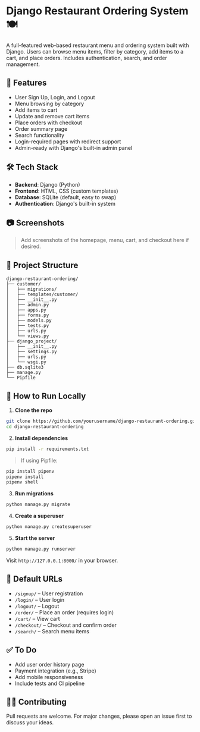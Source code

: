# Django Restaurant Ordering System 🍽️

A full-featured web-based restaurant menu and ordering system built with Django. Users can browse menu items, filter by category, add items to a cart, and place orders. Includes authentication, search, and order management.

## 🚀 Features

- User Sign Up, Login, and Logout
- Menu browsing by category
- Add items to cart
- Update and remove cart items
- Place orders with checkout
- Order summary page
- Search functionality
- Login-required pages with redirect support
- Admin-ready with Django's built-in admin panel

## 🛠️ Tech Stack

- **Backend**: Django (Python)
- **Frontend**: HTML, CSS (custom templates)
- **Database**: SQLite (default, easy to swap)
- **Authentication**: Django's built-in system

## 📷 Screenshots

> Add screenshots of the homepage, menu, cart, and checkout here if desired.

## 📁 Project Structure

```
django-restaurant-ordering/
├── customer/
│   ├── migrations/
│   ├── templates/customer/
│   ├── __init__.py
│   ├── admin.py
│   ├── apps.py
│   ├── forms.py
│   ├── models.py
│   ├── tests.py
│   ├── urls.py
│   └── views.py
├── django_project/
│   ├── __init__.py
│   ├── settings.py
│   ├── urls.py
│   └── wsgi.py
├── db.sqlite3
├── manage.py
└── Pipfile
```

## 🚦 How to Run Locally

1. **Clone the repo**

```bash
git clone https://github.com/yourusername/django-restaurant-ordering.git
cd django-restaurant-ordering
```

2. **Install dependencies**

```bash
pip install -r requirements.txt
```

> If using Pipfile:
```bash
pip install pipenv
pipenv install
pipenv shell
```

3. **Run migrations**

```bash
python manage.py migrate
```

4. **Create a superuser**

```bash
python manage.py createsuperuser
```

5. **Start the server**

```bash
python manage.py runserver
```

Visit `http://127.0.0.1:8000/` in your browser.

## 🔐 Default URLs

- `/signup/` – User registration
- `/login/` – User login
- `/logout/` – Logout
- `/order/` – Place an order (requires login)
- `/cart/` – View cart
- `/checkout/` – Checkout and confirm order
- `/search/` – Search menu items

## ✅ To Do

- Add user order history page
- Payment integration (e.g., Stripe)
- Add mobile responsiveness
- Include tests and CI pipeline

## 🧑‍💻 Contributing

Pull requests are welcome. For major changes, please open an issue first to discuss your ideas.
